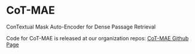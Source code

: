 # CoT-MAE
ConTextual Mask Auto-Encoder for Dense Passage Retrieval

Code for CoT-MAE is released at our organization repos: [CoT-MAE Github Page](https://github.com/caskcsg/ir)
